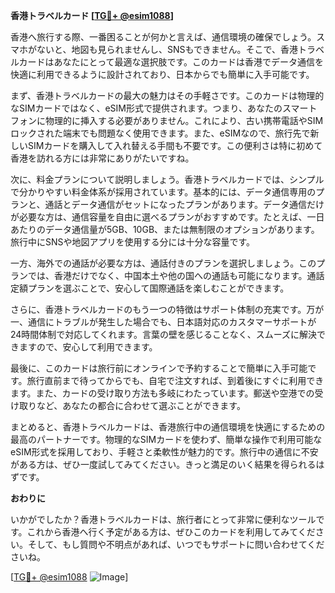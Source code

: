 **香港トラベルカード [[TG💪+ @esim1088](https://t.me/s/esim1088)]**

香港へ旅行する際、一番困ることが何かと言えば、通信環境の確保でしょう。スマホがないと、地図も見られませんし、SNSもできません。そこで、香港トラベルカードはあなたにとって最適な選択肢です。このカードは香港でデータ通信を快適に利用できるように設計されており、日本からでも簡単に入手可能です。

まず、香港トラベルカードの最大の魅力はその手軽さです。このカードは物理的なSIMカードではなく、eSIM形式で提供されます。つまり、あなたのスマートフォンに物理的に挿入する必要がありません。これにより、古い携帯電話やSIMロックされた端末でも問題なく使用できます。また、eSIMなので、旅行先で新しいSIMカードを購入して入れ替える手間も不要です。この便利さは特に初めて香港を訪れる方には非常にありがたいですね。

次に、料金プランについて説明しましょう。香港トラベルカードでは、シンプルで分かりやすい料金体系が採用されています。基本的には、データ通信専用のプランと、通話とデータ通信がセットになったプランがあります。データ通信だけが必要な方は、通信容量を自由に選べるプランがおすすめです。たとえば、一日あたりのデータ通信量が5GB、10GB、または無制限のオプションがあります。旅行中にSNSや地図アプリを使用する分には十分な容量です。

一方、海外での通話が必要な方は、通話付きのプランを選択しましょう。このプランでは、香港だけでなく、中国本土や他の国への通話も可能になります。通話定額プランを選ぶことで、安心して国際通話を楽しむことができます。

さらに、香港トラベルカードのもう一つの特徴はサポート体制の充実です。万が一、通信にトラブルが発生した場合でも、日本語対応のカスタマーサポートが24時間体制で対応してくれます。言葉の壁を感じることなく、スムーズに解決できますので、安心して利用できます。

最後に、このカードは旅行前にオンラインで予約することで簡単に入手可能です。旅行直前まで待ってからでも、自宅で注文すれば、到着後にすぐに利用できます。また、カードの受け取り方法も多岐にわたっています。郵送や空港での受け取りなど、あなたの都合に合わせて選ぶことができます。

まとめると、香港トラベルカードは、香港旅行中の通信環境を快適にするための最高のパートナーです。物理的なSIMカードを使わず、簡単な操作で利用可能なeSIM形式を採用しており、手軽さと柔軟性が魅力的です。旅行中の通信に不安がある方は、ぜひ一度試してみてください。きっと満足のいく結果を得られるはずです。

**おわりに**

いかがでしたか？香港トラベルカードは、旅行者にとって非常に便利なツールです。これから香港へ行く予定がある方は、ぜひこのカードを利用してみてください。そして、もし質問や不明点があれば、いつでもサポートに問い合わせてくださいね。

[[TG💪+ @esim1088](https://t.me/s/esim1088) ![Image](https://i.postimg.cc/Y0z9fWf4/image.png)]